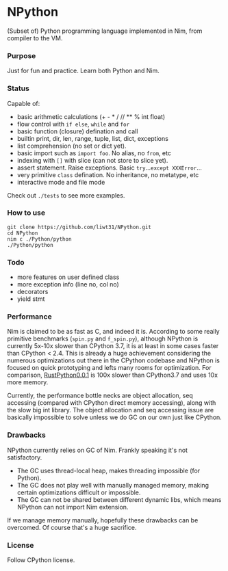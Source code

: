 # NPython

(Subset of) Python programming language implemented in Nim, from compiler to the VM.

### Purpose
Just for fun and practice. Learn both Python and Nim.


### Status
Capable of:
* basic arithmetic calculations (+ - * / // ** % int float)
* flow control with `if else`, `while` and `for`
* basic function (closure) defination and call
* builtin print, dir, len, range, tuple, list, dict, exceptions
* list comprehension (no set or dict yet).
* basic import such as `import foo`. No alias, no `from`, etc
* indexing with `[]` with slice (can not store to slice yet).
* assert statement. Raise exceptions. Basic `try`...`except XXXError`...
* very primitive `class` defination. No inheritance, no metatype, etc
* interactive mode and file mode

Check out `./tests` to see more examples.


### How to use
```
git clone https://github.com/liwt31/NPython.git
cd NPython
nim c ./Python/python
./Python/python
```

### Todo
* more features on user defined class
* more exception info (line no, col no)
* decorators
* yield stmt

### Performance
Nim is claimed to be as fast as C, and indeed it is. According to some really primitive benchmarks (`spin.py` and `f_spin.py`), although NPython is currently 5x-10x slower than CPython 3.7, it is at least in some cases faster than CPython < 2.4. This is already a huge achievement considering the numerous optimizations out there in the CPython codebase and NPython is focused on quick prototyping and lefts many rooms for optimization. For comparison, [RustPython0.0.1](https://github.com/RustPython/RustPython) is 100x slower than CPython3.7 and uses 10x more memory.

Currently, the performance bottle necks are object allocation, seq accessing (compared with CPython direct memory accessing), along with the slow big int library. The object allocation and seq accessing issue are basically impossible to solve unless we do GC on our own just like CPython. 


### Drawbacks
NPython currently relies on GC of Nim. Frankly speaking it's not satisfactory. 
* The GC uses thread-local heap, makes threading impossible (for Python).
* The GC does not play well with manually managed memory, making certain optimizations difficult or impossible.
* The GC can not be shared between different dynamic libs, which means NPython can not import Nim extension.

If we manage memory manually, hopefully these drawbacks can be overcomed. Of course that's a huge sacrifice.


### License
Follow CPython license.
